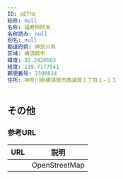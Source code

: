 ```yaml
---
ID: oETHz
総称: null
名称: 福寿辨財天
名称読み: null
別名: null
都道府県: 神奈川県
区域: 横須賀市
緯度: 35.2420663
経度: 139.7177541
郵便番号: 2390824
住所: 神奈川県横須賀市西浦賀１丁目１−１３
---
```


## その他

### 参考URL

| URL | 説明          |
| --- | ------------- |
|     | OpenStreetMap |
